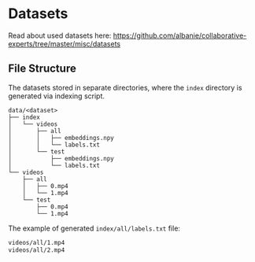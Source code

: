 # Datasets 

Read about used datasets here: https://github.com/albanie/collaborative-experts/tree/master/misc/datasets


## File Structure

The datasets stored in separate directories, where the `index` directory is generated via indexing script.

```
data/<dataset>
├── index
│   └── videos
│       ├── all
│       │   ├── embeddings.npy
│       │   └── labels.txt
│       └── test
│           ├── embeddings.npy
│           └── labels.txt
└── videos
    ├── all
    │   ├── 0.mp4
    │   └── 1.mp4
    └── test
        ├── 0.mp4
        └── 1.mp4
```

The example of generated `index/all/labels.txt` file:
```txt
videos/all/1.mp4
videos/all/2.mp4
```